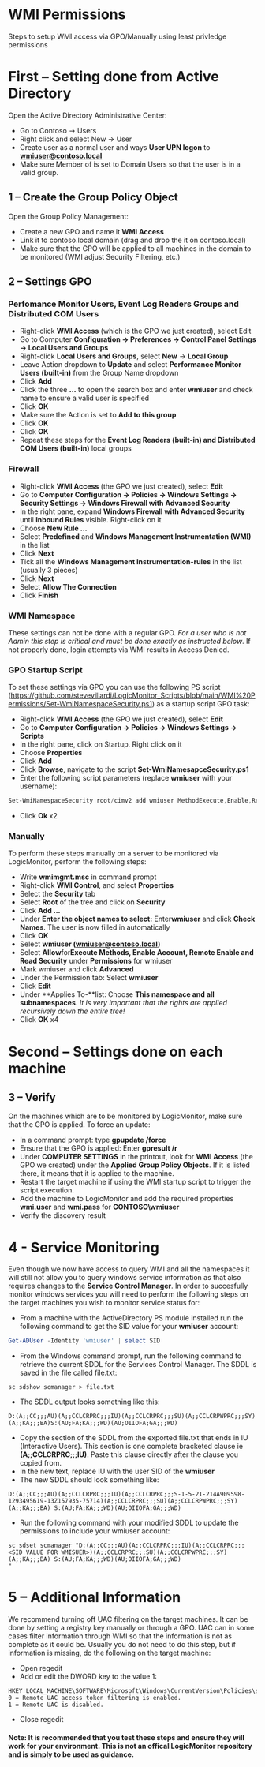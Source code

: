 # WMI Permissions

Steps to setup WMI access via GPO/Manually using least privledge permissions

# First – Setting done from Active Directory

Open the Active Directory Administrative Center:

- Go to Contoso -> Users
- Right click and select New -> User
- Create user as a normal user and ways **User UPN logon** to **wmiuser@contoso.local**
- Make sure Member of is set to Domain Users so that the user is in a valid group.

## 1 – Create the Group Policy Object

Open the Group Policy Management:

- Create a new GPO and name it **WMI Access**
- Link it to contoso.local domain (drag and drop the it on contoso.local)
- Make sure that the GPO will be applied to all machines in the domain to be monitored (WMI adjust Security Filtering, etc.)

## 2 – Settings GPO

### Perfomance Monitor Users, Event Log Readers Groups and Distributed COM Users

- Right-click **WMI Access** (which is the GPO we just created), select Edit
- Go to Computer **Configuration -> Preferences -> Control Panel Settings -> Local Users and Groups**
- Right-click **Local Users and Groups**, select **New** -> **Local Group**
- Leave Action dropdown to **Update** and select **Performance Monitor Users (built-in)** from the Group Name dropdown
- Click **Add**
- Click the three **...** to open the search box and enter **wmiuser** and check name to ensure a valid user is specified
- Click **OK**
- Make sure the Action is set to **Add to this group**
- Click **OK**
- Click **OK**
- Repeat these steps for the **Event Log Readers (built-in) and Distributed COM Users (built-in)** local groups

### Firewall

- Right-click **WMI Access** (the GPO we just created), select **Edit**
- Go to **Computer Configuration -> Policies -> Windows Settings -> Security Settings -> Windows Firewall with Advanced Security**
- In the right pane, expand **Windows Firewall with Advanced Security** until **Inbound Rules** visible. Right-click on it
- Choose **New Rule …**
- Select **Predefined** and **Windows Management Instrumentation (WMI)** in the list
- Click **Next**
- Tick all the **Windows Management Instrumentation-rules** in the list (usually 3 pieces)
- Click **Next**
- Select **Allow The Connection**
- Click **Finish**

### WMI Namespace

These settings can not be done with a regular GPO. _For a user who is not Admin this step is critical and must be done exactly as instructed below_. If not properly done, login attempts via WMI results in Access Denied.

### GPO Startup Script

To set these settings via GPO you can use the following PS script (https://github.com/stevevillardi/LogicMonitor_Scripts/blob/main/WMI%20Permissions/Set-WmiNamespaceSecurity.ps1) as a startup script GPO task:

- Right-click **WMI Access** (the GPO we just created), select **Edit**
- Go to **Computer Configuration -> Policies -> Windows Settings -> Scripts**
- In the right pane, click on Startup. Right click on it
- Choose **Properties**
- Click **Add**
- Click **Browse**, navigate to the script **Set-WmiNamesapceSecurity.ps1**
- Enter the following script parameters (replace **wmiuser** with your username):

```powershell
Set-WmiNamespaceSecurity root/cimv2 add wmiuser MethodExecute,Enable,RemoteAccess,ReadSecurity
```

- Click **Ok** x2

### Manually

To perform these steps manually on a server to be monitored via LogicMonitor, perform the following steps:

- Write **wmimgmt.msc** in command prompt
- Right-click **WMI Control**, and select **Properties**
- Select the **Security** tab
- Select **Root** of the tree and click on **Security**
- Click **Add …**
- Under **Enter the object names to select:** Enter**wmiuser** and click **Check Names**. The user is now filled in automatically
- Click **OK**
- Select **wmiuser (wmiuser@contoso.local)**
- Select **Allow**for**Execute Methods, Enable Account, Remote Enable and Read Security** under **Permissions** for wmiuser
- Mark wmiuser and click **Advanced**
- Under the Permission tab: Select **wmiuser**
- Click **Edit**
- Under **Applies To-**list: Choose **This namespace and all subnamespaces**. _It is very important that the rights are applied recursively down the entire tree!_
- Click **OK** x4

# Second – Settings done on each machine

## 3 – Verify

On the machines which are to be monitored by LogicMonitor, make sure that the GPO is applied. To force an update:

- In a command prompt: type **gpupdate /force**
- Ensure that the GPO is applied: Enter **gpresult /r**
- Under **COMPUTER SETTINGS** in the printout, look for **WMI Access** (the GPO we created) under the **Applied Group Policy Objects**. If it is listed there, it means that it is applied to the machine.
- Restart the target machine if using the WMI startup script to trigger the script execution.
- Add the machine to LogicMonitor and add the required properties **wmi.user** and **wmi.pass** for **CONTOSO\wmiuser**
- Verify the discovery result

# 4 - Service Monitoring

Even though we now have access to query WMI and all the namespaces it will still not allow you to query windows service information as that also requires changes to the **Service Control Manager**. In order to succesfully monitor windows services you will need to perform the following steps on the target machines you wish to monitor service status for:

- From a machine with the ActiveDirectory PS module installed run the following command to get the SID value for your **wmiuser** account:

```powershell
Get-ADUser -Identity 'wmiuser' | select SID
```

- From the Windows command prompt, run the following command to retrieve the current SDDL for the Services Control Manager. The SDDL is saved in the file called file.txt:

```
sc sdshow scmanager > file.txt
```

- The SDDL output looks something like this:

```
D:(A;;CC;;;AU)(A;;CCLCRPRC;;;IU)(A;;CCLCRPRC;;;SU)(A;;CCLCRPWPRC;;;SY)(A;;KA;;;BA)S:(AU;FA;KA;;;WD)(AU;OIIOFA;GA;;;WD)
```

- Copy the section of the SDDL from the exported file.txt that ends in IU (Interactive Users). This section is one complete bracketed clause ie **(A;;CCLCRPRC;;;IU)**. Paste this clause directly after the clause you copied from.
- In the new text, replace IU with the user SID of the **wmiuser**
- The new SDDL should look something like:

```
D:(A;;CC;;;AU)(A;;CCLCRPRC;;;IU)(A;;CCLCRPRC;;;S-1-5-21-214A909598-1293495619-13Z157935-75714)(A;;CCLCRPRC;;;SU)(A;;CCLCRPWPRC;;;SY)(A;;KA;;;BA) S:(AU;FA;KA;;;WD)(AU;OIIOFA;GA;;;WD)
```

- Run the following command with your modified SDDL to update the permissions to include your wmiuser account:

```
sc sdset scmanager "D:(A;;CC;;;AU)(A;;CCLCRPRC;;;IU)(A;;CCLCRPRC;;;<SID VALUE FOR WMISUER>)(A;;CCLCRPRC;;;SU)(A;;CCLCRPWPRC;;;SY)(A;;KA;;;BA) S:(AU;FA;KA;;;WD)(AU;OIIOFA;GA;;;WD)
"
```

# 5 – Additional Information

We recommend turning off UAC filtering on the target machines. It can be done by setting a registry key manually or through a GPO.
UAC can in some cases filter information through WMI so that the information is not as complete as it could be. Usually you do not need to do this step, but if information is missing, do the following on the target machine:

- Open regedit
- Add or edit the DWORD key to the value 1:

```
HKEY_LOCAL_MACHINE\SOFTWARE\Microsoft\Windows\CurrentVersion\Policies\system\LocalAccountTokenFilterPolicy
0 = Remote UAC access token filtering is enabled.
1 = Remote UAC is disabled.
```

- Close regedit

#### Note: It is recommended that you test these steps and ensure they will work for your environment. This is not an offical LogicMonitor repository and is simply to be used as guidance.